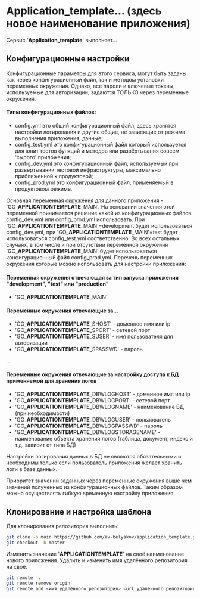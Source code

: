 # **Application_template**... (здесь новое наименование приложения)

Сервис '**Application_template**' выполняет...

## Конфигурационные настройки

Конфигурационные параметры для этого сервиса, могут быть заданы как через конфигурационный файл, так и методом установки переменных окружения. Однако, все пароли и ключевые токены, используемые для авторизации, задаются ТОЛЬКО через переменные окружения.

#### Типы конфигурационных файлов:

- config.yml это общий конфигурационный файл, здесь хранятся настройки логирования и другие общие, не зависящие от режима выполнения приложения, данные;
- config_test.yml это конфигурационный файл который используется для юнит тестов функций и методов или развёртывания совсем 'сырого' приложения;
- config_dev.yml это конфигурационный файл, используемый при развертывании тестовой инфраструктуры, максимально приближенной к продуктовой;
- config_prod.yml это конфигурационный файл, применяемый в продуктовом режиме.

Основная переменная окружения для данного приложения - 'GO\_**APPLICATIONTEMPLATE**\_MAIN'. На основании значения этой переменной принимается решение какой из конфигурационных файлов config_dev.yml или config_prod.yml использовать. При 'GO\_**APPLICATIONTEMPLATE**\_MAIN'=development будет использоваться config_dev.yml, при 'GO\_**APPLICATIONTEMPLATE**\_MAIN'=test будет использоваться config_test.yml соответственно. Во всех остальных случаях, в том числе и при отсутствии переменной окружения 'GO\_**APPLICATIONTEMPLATE**\_MAIN' будет использоваться конфигурационный файл config_prod.yml. Перечень переменных окружения которые можно использовать для настройки приложения:

#### Переменная окружения отвечающая за тип запуска приложения "development", "test" или "production"

- 'GO\_**APPLICATIONTEMPLATE**\_MAIN'

#### Переменные окружения отвечающие за...

- 'GO\_**APPLICATIONTEMPLATE**\_SHOST' - доменное имя или ip
- 'GO\_**APPLICATIONTEMPLATE**\_SPORT' - сетевой порт
- 'GO\_**APPLICATIONTEMPLATE**\_SUSER' - имя пользователя для авторизации
- 'GO\_**APPLICATIONTEMPLATE**\_SPASSWD' - пароль

...

#### Переменные окружения отвечающие за настройку доступа к БД применяемой для хранения логов

- 'GO\_**APPLICATIONTEMPLATE**\_DBWLOGHOST' - доменное имя или ip
- 'GO\_**APPLICATIONTEMPLATE**\_DBWLOGPORT' - сетевой порт
- 'GO\_**APPLICATIONTEMPLATE**\_DBWLOGNAME' - наименование БД (при необходимости)
- 'GO\_**APPLICATIONTEMPLATE**\_DBWLOGUSER' - пользователь
- 'GO\_**APPLICATIONTEMPLATE**\_DBWLOGPASSWD' - пароль
- 'GO\_**APPLICATIONTEMPLATE**\_DBWLOGSTORAGENAME' - наименование объекта хранения логов (таблица, документ, индекс и т.д. зависит от типа БД)

Настройки логирования данных в БД не являются обязательными и необходимы только если пользователь приложения желает хранить логи в базе данных.

Приоритет значений заданных через переменные окружения выше чем значений полученных из конфигурационных файлов. Таким образом можно осуществлять гибкую временную настройку приложения.

## Клонирование и настройка шаблона

Для клонирования репозитория выполнить:

```bash
git clone -b main https://github.com/av-belyakov/application_template.git <имя_нового_проекта>
git checkout -b master
```

Изменить значение '**APPLICATIONTEMPLATE**' на своё наименование нового приложения.
Удалить и изменить имя удалённого репозитория на своё.

```bash
git remote -v
git remote remove origin
git remote add <имя_удалённого_репозитория> <url_удалённого_репозитория>
```
